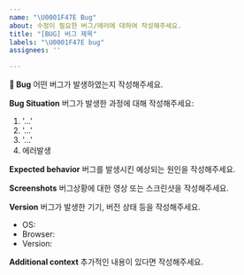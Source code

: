 ```yaml
---
name: "\U0001F47E Bug"
about: 수정이 필요한 버그/에러에 대하여 작성해주세요.
title: "[BUG] 버그 제목"
labels: "\U0001F47E bug"
assignees: ''

---
```


**👾 Bug**
어떤 버그가 발생하였는지 작성해주세요.

**Bug Situation**
버그가 발생한 과정에 대해 작성해주세요:
1. '...'
2. '...'
3. '...'
4. 에러발생

**Expected behavior**
버그를 발생시킨 예상되는 원인을 작성해주세요.

**Screenshots**
버그상황에 대한 영상 또는 스크린샷을 작성해주세요.

**Version**
버그가 발생한 기기, 버전 상태 등을 작성해주세요.
 - OS: 
 - Browser: 
 - Version: 

**Additional context**
추가적인 내용이 있다면 작성해주세요.
